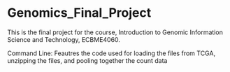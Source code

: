 # Genomics_Final_Project
This is the final project for the course, Introduction to Genomic Information Science and Technology, ECBME4060. 

Command Line: Feautres the code used for loading the files from TCGA, unzipping the files, and pooling together the count data 
